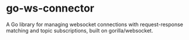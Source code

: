 # go-ws-connector
A Go library for managing websocket connections with request-response matching and topic subscriptions, built on gorilla/websocket.
